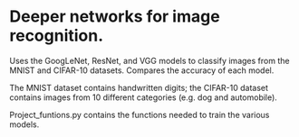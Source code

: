 # Deeper networks for image recognition.

Uses the GoogLeNet, ResNet, and VGG models to classify images from the MNIST and CIFAR-10 datasets. Compares the accuracy of each model.

The MNIST dataset contains handwritten digits; the CIFAR-10 dataset contains images from 10 different categories (e.g. dog and automobile).

Project_funtions.py contains the functions needed to train the various models.
